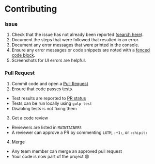 # Contributing

### Issue

1. Check that the issue has not already been reported ([search here](https://github.com/promisasu/Portal/issues)).
2. Document the steps that were followed that resulted in an error.
3. Document any error messages that were printed in the console.
4. Ensure any error messages or code snippets are noted with a [fenced code block](https://help.github.com/articles/github-flavored-markdown/#fenced-code-blocks).
5. Screenshots for UI errors are helpful.

### Pull Request

1. Commit code and open a [Pull Request](https://help.github.com/articles/using-pull-requests/)
2. Ensure that code passes tests
  * Test results are reported to [PR status](https://github.com/blog/1935-see-results-from-all-pull-request-status-checks)
  * Tests can be run locally using `gulp test`
  * Disabling tests is not fixing them
3. Get a code review
  * Reviewers are listed in `MAINTAINERS`
  * A reviewer can approve a PR by commenting `LGTM`, `:+1:`, or `:shipit:`
4. Merge
  * Any team member can merge an approved pull request
  * Your code is now part of the project :smile:
